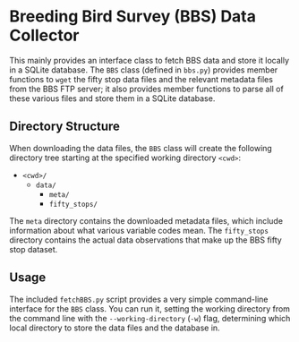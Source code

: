 Breeding Bird Survey (BBS) Data Collector
=========================================

This mainly provides an interface class to fetch BBS data and store it locally
in a SQLite database. The `BBS` class (defined in `bbs.py`) provides member
functions to `wget` the fifty stop data files and the relevant metadata files
from the BBS FTP server; it also provides member functions to parse all of
these various files and store them in a SQLite database.


## Directory Structure

When downloading the data files, the `BBS` class will create the following
directory tree starting at the specified working directory `<cwd>`:

* `<cwd>/`
  * `data/`
    * `meta/`
    * `fifty_stops/`

The `meta` directory contains the downloaded metadata files, which include
information about what various variable codes mean. The `fifty_stops` directory
contains the actual data observations that make up the BBS fifty stop dataset.

## Usage

The included `fetchBBS.py` script provides a very simple command-line interface
for the `BBS` class. You can run it, setting the working directory from the
command line with the `--working-directory` (`-w`) flag, determining which
local directory to store the data files and the database in.
